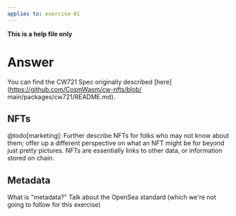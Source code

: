 ```yaml
---
applies to: exercise-01
---
```


**This is a help file only**

# Answer

You can find the CW721 Spec originally described [here](https://github.com/CosmWasm/cw-nfts/blob/
main/packages/cw721/README.md)<ExternalLink>.

## NFTs
@todo[marketing]: Further describe NFTs for folks who may not know about them; offer up a different perspective on what an NFT might be for beyond just pretty pictures. NFTs are essentially links to other data, or information stored on chain. 

## Metadata
What is "metadata?" Talk about the OpenSea standard (which we're not going to follow for this exercise)